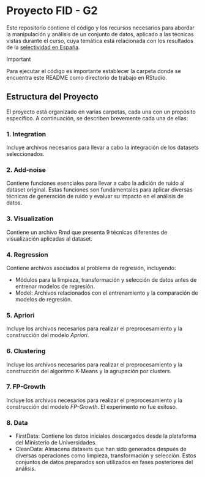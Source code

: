 # Proyecto FID - G2

Este repositorio contiene el código y los recursos necesarios para abordar la manipulación y análisis de un conjunto de datos, aplicado a las técnicas vistas durante el curso, cuya temática está relacionada con los resultados de la [selectividad en España](https://estadisticas.universidades.gob.es/dynPx/inebase/index.htm?type=pcaxis&path=/Universitaria/Alumnado/EEU_2023/GradoCiclo/NuevoIngreso/&file=pcaxis&l=s0).

> [!IMPORTANT]
> Para ejecutar el código es importante establecer la carpeta donde se encuentra este README como directorio de trabajo en RStudio.

## Estructura del Proyecto

El proyecto está organizado en varias carpetas, cada una con un propósito específico. A continuación, se describen brevemente cada una de ellas:

### 1. Integration

Incluye archivos necesarios para llevar a cabo la integración de los datasets seleccionados.

### 2. Add-noise

Contiene funciones esenciales para llevar a cabo la adición de ruido al dataset original. Estas funciones son fundamentales para aplicar diversas técnicas de generación de ruido y evaluar su impacto en el análisis de datos.

### 3. Visualization

Contiene un archivo Rmd que presenta 9 técnicas diferentes de visualización aplicadas al dataset.

### 4. Regression

Contiene archivos asociados al problema de regresión, incluyendo:

- Módulos para la limpieza, transformación y selección de datos antes de entrenar modelos de regresión.
- Model: Archivos relacionados con el entrenamiento y la comparación de modelos de regresión.

### 5. Apriori

Incluye los archivos necesarios para realizar el preprocesamiento y la construcción del modelo *Apriori*.

### 6. Clustering

Incluye los archivos necesarios para realizar el preprocesamiento y la construcción del algoritmo K-Means y la agrupación por clusters.

### 7. FP-Growth

Incluye los archivos necesarios para realizar el preprocesamiento y la construcción del modelo *FP-Growth*. El experimento no fue exitoso.

### 8. Data

- FirstData: Contiene los datos iniciales descargados desde la plataforma del Ministerio de Universidades.
- CleanData: Almacena datasets que han sido generados después de diversas operaciones como limpieza, transformación y selección. Estos conjuntos de datos preparados son utilizados en fases posteriores del análisis.